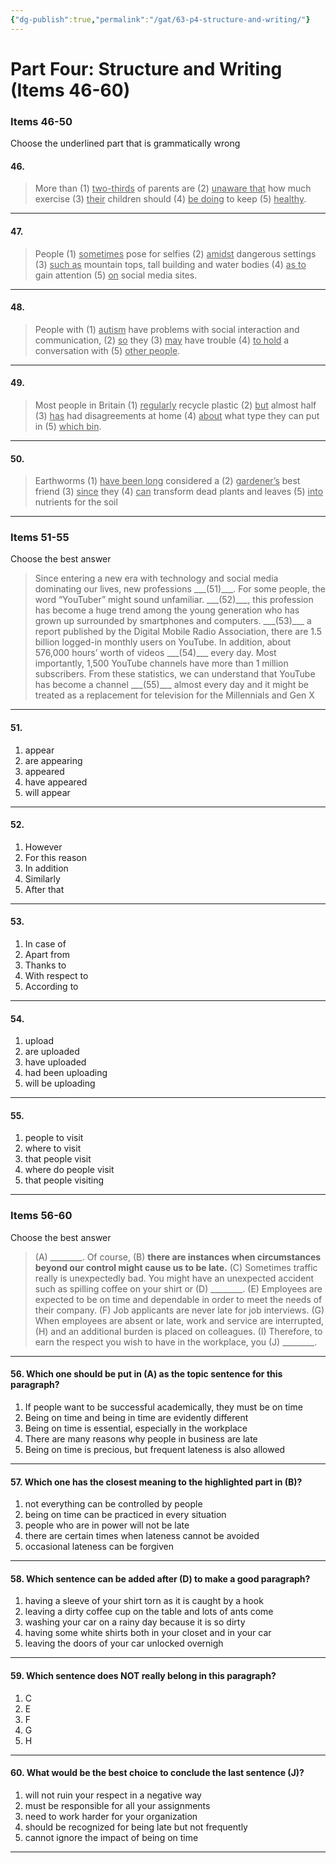 ```yaml
---
{"dg-publish":true,"permalink":"/gat/63-p4-structure-and-writing/"}
---
```


# Part Four: Structure and Writing (Items 46-60)

### Items 46-50
Choose the underlined part that is grammatically wrong

#### 46.
> More than (1) <u>two-thirds</u> of parents are (2) <u>unaware that</u> how much exercise (3) <u>their</u> children should (4) <u>be doing</u> to keep (5) <u>healthy</u>.

---
#### 47.
> People (1) <u>sometimes</u> pose for selfies (2) <u>amidst</u> dangerous settings (3) <u>such as</u> mountain tops, tall building and water bodies (4) <u>as to</u> gain attention (5) <u>on</u> social media sites.

---
#### 48.
> People with (1) <u>autism</u> have problems with social interaction and communication, (2) <u>so</u> they (3) <u>may</u> have trouble (4) <u>to hold</u> a conversation with (5) <u>other people</u>.

---
#### 49.
> Most people in Britain (1) <u>regularly</u> recycle plastic (2) <u>but</u> almost half (3) <u>has</u> had disagreements at home (4) <u>about</u> what type they can put in (5) <u>which bin</u>.

---
#### 50.
> Earthworms (1) <u>have been long</u> considered a (2) <u>gardener’s</u> best friend (3) <u>since</u> they (4) <u>can</u> transform dead plants and leaves (5) <u>into</u> nutrients for the soil

---
### Items 51-55
Choose the best answer
> Since entering a new era with technology and social media dominating our lives, new professions \_\_\_(51)\_\_\_. For some people, the word “YouTuber” might sound unfamiliar. \_\_\_(52)\_\_\_, this profession has become a huge trend among the young generation who has grown up surrounded by smartphones and computers. \_\_\_(53)\_\_\_ a report published by the Digital Mobile Radio Association, there are 1.5 billion logged-in monthly users on YouTube. In addition, about 576,000 hours’ worth of videos \_\_\_(54)\_\_\_ every day. Most importantly, 1,500 YouTube channels have more than 1 million subscribers. From these statistics, we can understand that YouTube has become a channel \_\_\_(55)\_\_\_ almost every day and it might be treated as a replacement for television for the Millennials and Gen X

---
#### 51.
1. appear
2. are appearing
3. appeared
4. have appeared
5. will appear

---
#### 52.
1. However
2. For this reason
3. In addition
4. Similarly
5. After that

---
#### 53.
1. In case of
2. Apart from
3. Thanks to
4. With respect to
5. According to

---
#### 54.
1. upload
2. are uploaded
3. have uploaded
4. had been uploading
5. will be uploading

---
#### 55.
1. people to visit
2. where to visit
3. that people visit
4. where do people visit
5. that people visiting

---
### Items 56-60
Choose the best answer
> (A) \_\_\_\_\_\_\_\_. Of course, (B) **there are instances when circumstances beyond our control might cause us to be late.** (C) Sometimes traffic really is unexpectedly bad. You might have an unexpected accident such as spilling coffee on your shirt or (D) \_\_\_\_\_\_\_\_. (E) Employees are expected to be on time and dependable in order to meet the needs of their company. (F) Job applicants are never late for job interviews. (G) When employees are absent or late, work and service are interrupted, (H) and an additional burden is placed on colleagues. (I) Therefore, to earn the respect you wish to have in the workplace, you (J) \_\_\_\_\_\_\_\_.

---
#### 56. Which one should be put in (A) as the topic sentence for this paragraph?
1. If people want to be successful academically, they must be on time
2. Being on time and being in time are evidently different
3. Being on time is essential, especially in the workplace
4. There are many reasons why people in business are late
5. Being on time is precious, but frequent lateness is also allowed

---
#### 57. Which one has the closest meaning to the highlighted part in (B)?
1. not everything can be controlled by people
2. being on time can be practiced in every situation
3. people who are in power will not be late
4. there are certain times when lateness cannot be avoided
5. occasional lateness can be forgiven

---
#### 58. Which sentence can be added after (D) to make a good paragraph?
1. having a sleeve of your shirt torn as it is caught by a hook
2. leaving a dirty coffee cup on the table and lots of ants come
3. washing your car on a rainy day because it is so dirty
4. having some white shirts both in your closet and in your car
5. leaving the doors of your car unlocked overnigh

---
#### 59. Which sentence does **NOT** really belong in this paragraph?
1. C
2. E
3. F
4. G
5. H


---
#### 60. What would be the best choice to conclude the last sentence (J)?
1. will not ruin your respect in a negative way
2. must be responsible for all your assignments
3. need to work harder for your organization
4. should be recognized for being late but not frequently
5. cannot ignore the impact of being on time

---

